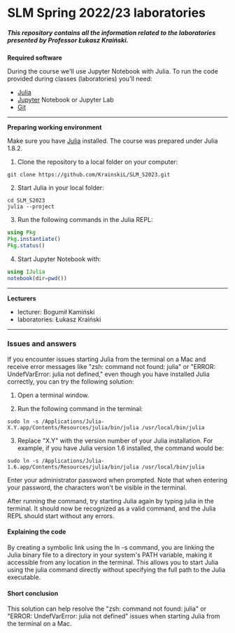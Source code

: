 # SLM Spring 2022/23 laboratories

##### This repository contains all the information related to the laboratories presented by Professor Łukasz Kraiński. 

**Required software**

During the course we'll use Jupyter Notebook with Julia. 
To run the code provided during classes (laboratories) you'll need:
* [Julia](https://julialang.org/downloads/)
* [Jupyter](https://jupyter.org/install) Notebook or Jupyter Lab
* [Git](https://git-scm.com/)

---
**Preparing working environment**

Make sure you have [Julia](https://julialang.org/downloads/) installed.
The course was prepared under Julia 1.8.2.

1. Clone the repository to a local folder on your computer:
```shell
git clone https://github.com/KrainskiL/SLM_S2023.git
```
2. Start Julia in your local folder:
```shell
cd SLM_S2023
julia --project
```
3. Run the following commands in the Julia REPL:
```julia
using Pkg
Pkg.instantiate()
Pkg.status()
```
4. Start Jupyter Notebook with:
```julia
using IJulia
notebook(dir=pwd())
```
---
**Lecturers**

* lecturer: Bogumił Kamiński
* laboratories: Łukasz Kraiński

---
### Issues and answers

If you encounter issues starting Julia from the terminal on a Mac and receive error messages like 
"zsh: command not found: julia" or "ERROR: UndefVarError: julia not defined," 
even though you have installed Julia correctly, you can try the following solution:

1. Open a terminal window.

2. Run the following command in the terminal:


```
sudo ln -s /Applications/Julia-X.Y.app/Contents/Resources/julia/bin/julia /usr/local/bin/julia
```

3. Replace "X.Y" with the version number of your Julia installation. 
For example, if you have Julia version 1.6 installed, the command would be:


```
sudo ln -s /Applications/Julia-1.6.app/Contents/Resources/julia/bin/julia /usr/local/bin/julia
```
Enter your administrator password when prompted. 
Note that when entering your password, the characters won't be visible in the terminal.

After running the command, try starting Julia again by typing julia in the terminal. 
It should now be recognized as a valid command, and the Julia REPL should start without any errors.

#### Explaining the code
By creating a symbolic link using the ln -s command, you are linking the Julia binary file to a directory in your system's PATH variable, making it accessible from any location in the terminal. This allows you to start Julia using the julia command directly without specifying the full path to the Julia executable.
#### Short conclusion
This solution can help resolve the "zsh: command not found: julia" or "ERROR: UndefVarError: julia not defined" 
issues when starting Julia from the terminal on a Mac.
